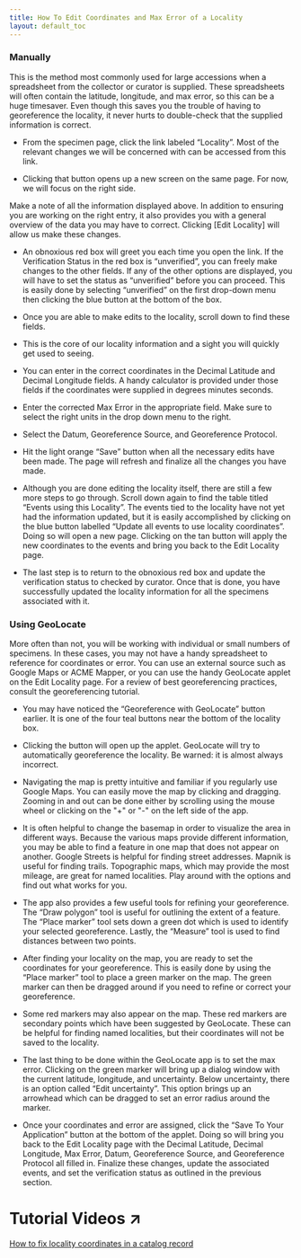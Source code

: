 ```yaml
---
title: How To Edit Coordinates and Max Error of a Locality
layout: default_toc
---
```


### Manually

This is the method most commonly used for large accessions when a spreadsheet from the collector or curator is supplied. These spreadsheets will often contain the latitude, longitude, and max error, so this can be a huge timesaver. Even though this saves you the trouble of having to georeference the locality, it never hurts to double-check that the supplied information is correct.

* From the specimen page, click the link labeled “Locality”. Most of the relevant changes we will be concerned with can be accessed from this link.

* Clicking that button opens up a new screen on the same page. For now, we will focus on the right side.

Make a note of all the information displayed above. In addition to ensuring you are working on the right entry, it also provides you with a general overview of the data you may have to correct. Clicking [Edit Locality] will allow us make these changes.

* An obnoxious red box will greet you each time you open the link. If the Verification Status in the red box is “unverified”, you can freely make changes to the other fields. If any of the other options are displayed, you will have to set the status as “unverified” before you can proceed. This is easily done by selecting “unverified” on the first drop-down menu then clicking the blue button at the bottom of the box.

* Once you are able to make edits to the locality, scroll down to find these fields.

* This is the core of our locality information and a sight you will quickly get used to seeing.

 * You can enter in the correct coordinates in the Decimal Latitude and Decimal Longitude fields. A handy calculator is provided under those fields if the coordinates were supplied in degrees minutes seconds.

 * Enter the corrected Max Error in the appropriate field. Make sure to select the right units in the drop down menu to the right.

 * Select the Datum, Georeference Source, and Georeference Protocol.

* Hit the light orange “Save” button when all the necessary edits have been made. The page will refresh and finalize all the changes you have made.

* Although you are done editing the locality itself, there are still a few more steps to go through. Scroll down again to find the table titled “Events using this Locality”. The events tied to the locality have not yet had the information updated, but it is easily accomplished by clicking on the blue button labelled “Update all events to use locality coordinates”. Doing so will open a new page. Clicking on the tan button will apply the new coordinates to the events and bring you back to the Edit Locality page.

* The last step is to return to the obnoxious red box and update the verification status to checked by curator. Once that is done, you have successfully updated the locality information for all the specimens associated with it.

### Using GeoLocate

More often than not, you will be working with individual or small numbers of specimens. In these cases, you may not have a handy spreadsheet to reference for coordinates or error. You can use an external source such as Google Maps or ACME Mapper, or you can use the handy GeoLocate applet on the Edit Locality page. For a review of best georeferencing practices, consult the georeferencing tutorial.

* You may have noticed the “Georeference with GeoLocate” button earlier. It is one of the four teal buttons near the bottom of the locality box.

* Clicking the button will open up the applet. GeoLocate will try to automatically georeference the locality. Be warned: it is almost always incorrect.

 * Navigating the map is pretty intuitive and familiar if you regularly use Google Maps. You can easily move the map by clicking and dragging. Zooming in and out can be done either by scrolling using the mouse wheel or clicking on the "+" or "-" on the left side of the app.

 * It is often helpful to change the basemap in order to visualize the area in different ways. Because the various maps provide different information, you may be able to find a feature in one map that does not appear on another. Google Streets is helpful for finding street addresses. Mapnik is useful for finding trails. Topographic maps, which may provide the most mileage, are great for named localities. Play around with the options and find out what works for you.

 * The app also provides a few useful tools for refining your georeference. The “Draw polygon” tool is useful for outlining the extent of a feature. The “Place marker” tool sets down a green dot which is used to identify your selected georeference. Lastly, the “Measure” tool is used to find distances between two points.

* After finding your locality on the map, you are ready to set the coordinates for your georeference. This is easily done by using the “Place marker” tool to place a green marker on the map. The green marker can then be dragged around if you need to refine or correct your georeference.

 * Some red markers may also appear on the map. These red markers are secondary points which have been suggested by GeoLocate. These can be helpful for finding named localities, but their coordinates will not be saved to the locality.

* The last thing to be done within the GeoLocate app is to set the max error. Clicking on the green marker will bring up a dialog window with the current latitude, longitude, and uncertainty. Below uncertainty, there is an option called “Edit uncertainty”.  This option brings up an arrowhead which can be dragged to set an error radius around the marker.

* Once your coordinates and error are assigned, click the “Save To Your Application” button at the bottom of the applet. Doing so will bring you back to the Edit Locality page with the Decimal Latitude, Decimal Longitude, Max Error, Datum, Georeference Source, and Georeference Protocol all filled in. Finalize these changes, update the associated events, and set the verification status as outlined in the previous section.

# Tutorial Videos ↗️

[How to fix locality coordinates in a catalog record](https://youtu.be/MM5lgfACD9k)
